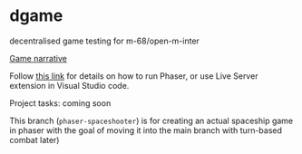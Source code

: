 # dgame
decentralised game testing for m-68/open-m-inter

[Game narrative](http://ar.skinetics.tech/stellarios/compass/)

Follow [this link](https://blog.ourcade.co/posts/2020/5-local-web-server-get-started-phaser-3/) for details on how to run Phaser, or use Live Server extension in Visual Studio code.

Project tasks: coming soon

This branch (`phaser-spaceshooter`) is for creating an actual spaceship game in phaser with the goal of moving it into the main branch with turn-based combat later)